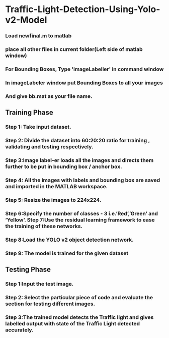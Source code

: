 # Traffic-Light-Detection-Using-Yolo-v2-Model


### Load newfinal.m to matlab
### place all other files in current folder(Left side of matlab window)
### For Bounding Boxes, Type 'imageLabeller' in command window
### In imageLabeler window put Bounding Boxes to all your images
### And give bb.mat as your file name.


## Training Phase 

### Step 1: Take input dataset. 
### Step 2: Divide the dataset into 60:20:20 ratio for training , validating and testing respectively. 
### Step 3:Image label-er loads all the images and directs them further to be put in bounding box / anchor box. 
### Step 4: All the images with labels and bounding box are saved and imported in the MATLAB workspace. 
### Step 5: Resize the images to 224x224. 
### Step 6:Specify the number of classes - 3 i.e.’Red’,’Green’ and ’Yellow’. Step 7:Use the residual learning framework to ease the training of these networks.
### Step 8:Load the YOLO v2 object detection network. 
### Step 9: The model is trained for the given dataset


## Testing Phase 

### Step 1:Input the test image.
### Step 2: Select the particular piece of code and evaluate the section for testing different images. 
### Step 3:The trained model detects the Traffic light and gives labelled output with state of the Traffic Light detected accurately. 


